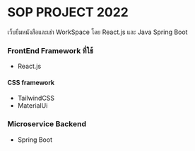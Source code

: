 # SOP PROJECT 2022
เว็บยืมหนังสือและเช่า WorkSpace โดย React.js และ Java Spring Boot

### FrontEnd Framework ที่ใช้
- React.js
#### CSS framework
- TailwindCSS
- MaterialUi
### Microservice Backend ###
- Spring Boot
